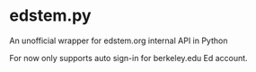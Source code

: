 # edstem.py
An unofficial wrapper for edstem.org internal API in Python


For now only supports auto sign-in for berkeley.edu Ed account.